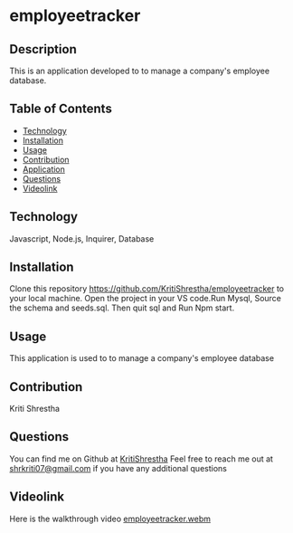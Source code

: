 # employeetracker
## Description
This is an application developed to to manage a company's employee database.

## Table of Contents
- [Technology](#technology)
- [Installation](#installation)
- [Usage](#usage)
- [Contribution](#contribution)
- [Application](#application)
- [Questions](#questions)
- [Videolink](#Videolink)

## Technology
Javascript, Node.js, Inquirer, Database

## Installation
Clone this repository https://github.com/KritiShrestha/employeetracker to your local machine. Open the project in your VS code.Run Mysql, Source the schema and seeds.sql. Then quit sql and Run Npm start.
## Usage
This application is used to to manage a company's employee database


## Contribution
Kriti Shrestha

## Questions
You can find me on Github at [KritiShrestha](https://github.com/KritiShrestha)
Feel free to reach me out at shrkriti07@gmail.com if you have any additional questions

## Videolink
Here is the walkthrough video 
[employeetracker.webm](https://user-images.githubusercontent.com/119089669/233808524-648f4202-dad6-4be5-bddc-3dbc5ee88c2f.webm)


